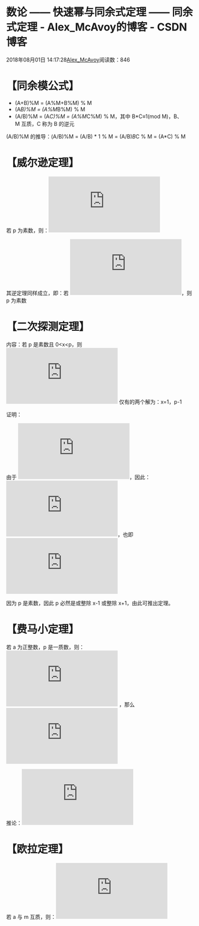 # 数论 —— 快速幂与同余式定理 —— 同余式定理 - Alex_McAvoy的博客 - CSDN博客





2018年08月01日 14:17:28[Alex_McAvoy](https://me.csdn.net/u011815404)阅读数：846








# 【同余模公式】
- (A+B)%M = (A%M+B%M) % M
- (A*B)%M = (A%M*B%M) % M
- (A/B)%M = (A*C)%M = (A%M*C%M) % M，其中 B*C≡1(mod M)，B、M 互质，C 称为 B 的逆元

(A/B)%M 的推导：(A/B)%M = (A/B) * 1 % M = (A/B)*B*C % M = (A*C) % M

# 【威尔逊定理】

若 p 为素数，则：![(p-1)!\equiv-1(mod\:p)](https://private.codecogs.com/gif.latex?%28p-1%29%21%5Cequiv-1%28mod%5C%3Ap%29)

其逆定理同样成立，即：若 ![(p-1)!\equiv-1(mod\:p)](https://private.codecogs.com/gif.latex?%28p-1%29%21%5Cequiv-1%28mod%5C%3Ap%29)，则 p 为素数

# 【二次探测定理】

内容：若 p 是素数且 0<x<p，则​ ![x^{2}\equiv 1(mod\:p)](https://private.codecogs.com/gif.latex?x%5E%7B2%7D%5Cequiv%201%28mod%5C%3Ap%29) 仅有的两个解为：x=1，p-1

证明：

由于 **![x^{2}\equiv 1(mod\:p)](https://private.codecogs.com/gif.latex?x%5E%7B2%7D%5Cequiv%201%28mod%5C%3Ap%29)**，因此：**![x^{2}-1\equiv 0(mod\:p)](https://private.codecogs.com/gif.latex?x%5E%7B2%7D-1%5Cequiv%200%28mod%5C%3Ap%29)**，也即 **![(x+1)(x-1)\equiv 0(mod\:p)](https://private.codecogs.com/gif.latex?%28x&plus;1%29%28x-1%29%5Cequiv%200%28mod%5C%3Ap%29)**

因为 p 是素数，因此 p 必然是或整除 x-1 或整除 x+1，由此可推出定理。

# 【费马小定理】

若 a 为正整数，p 是一质数，则： ![GCD(a,p)=1](https://private.codecogs.com/gif.latex?GCD%28a%2Cp%29%3D1) ，那么 ![a^{p-1} \equiv 1(mod\:\, p)](https://private.codecogs.com/gif.latex?a%5E%7Bp-1%7D%20%5Cequiv%201%28mod%5C%3A%5C%2C%20p%29)

推论：![a^p\:mod\:m\equiv a^{p\:mod\:(m-1)}](https://private.codecogs.com/gif.latex?a%5Ep%5C%3Amod%5C%3Am%5Cequiv%20a%5E%7Bp%5C%3Amod%5C%3A%28m-1%29%7D)

# 【欧拉定理】

若 a 与 m 互质，则：![a^{\phi(m)}\equiv1(mod\:m)](https://private.codecogs.com/gif.latex?a%5E%7B%5Cphi%28m%29%7D%5Cequiv1%28mod%5C%3Am%29)





